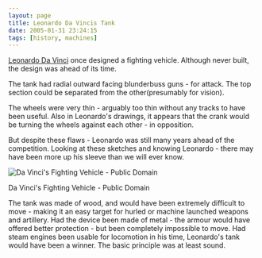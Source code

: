 ```yaml
---
layout: page
title: Leonardo Da Vincis Tank
date: 2005-01-31 23:24:15
tags: [history, machines]
---
```

[Leonardo Da Vinci](/wiki/leonardo_da_vinci.html "Leonardo Da Vinci") once designed a fighting vehicle. Although never built, the design was ahead of its time.

The tank had radial outward facing blunderbuss guns - for attack. The top section could be separated from the other(presumably for vision).

The wheels were very thin - arguably too thin without any tracks to have been useful. Also in Leonardo's drawings, it appears that the crank would be turning the wheels against each other - in opposition.

But despite these flaws - Leonardo was still many years ahead of the competition. Looking at these sketches and knowing Leonardo - there may have been more up his sleeve than we will ever know.

![Da Vinci's Fighting Vehicle - Public Domain](https://upload.wikimedia.org/wikipedia/commons/b/b9/Leonardo_tank.JPG)

Da Vinci's Fighting Vehicle - Public Domain

The tank was made of wood, and would have been extremely difficult to move - making it an easy target for hurled or machine launched weapons and artillery. Had the device been made of metal - the armour would have offered better protection - but been completely impossible to move. Had steam engines been usable for locomotion in his time, Leonardo's tank would have been a winner. The basic principle was at least sound.
